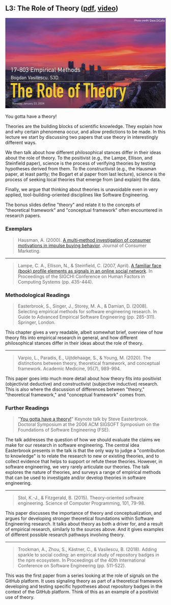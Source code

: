 ## L3: The Role of Theory ([pdf](../slides/03-theory.pdf), [video](https://youtu.be/Kdu68doozkQ))

[![Lecture3-Theory](../assets/images/03-theory.jpg)](../slides/03-theory.pdf)

You gotta have a theory! 

Theories are the building blocks of scientific knowledge.
They explain how and why certain phenomena occur, and allow predictions to be made.
In this lecture we start by discussing two papers that use theory in interestingly different ways. 

We then talk about how different philosophical stances differ in their ideas about the role of theory. To the positivist (e.g., the Lampe, Ellison, and Steinfield paper), science is the process of verifying theories by testing hypotheses derived from them. To the constructivist (e.g., the Hausman paper, at least partly; the Bogart et al paper from last lecture), science is the process of seeking local theories that emerge from (and explain) the data. 

Finally, we argue that thinking about theories is unavoidable even in very applied, tool-building-oriented disciplines like Software Engineering.

The bonus slides define "theory" and relate it to the concepts of "theoretical framework" and "conceptual framework" often encountered in research papers.

### Exemplars

> Hausman, A. (2000). [A multi‐method investigation of consumer motivations in impulse buying behavior](https://www.emerald.com/insight/content/doi/10.1108/07363760010341045/full/pdf). Journal of Consumer Marketing.

___

> Lampe, C. A., Ellison, N., & Steinfield, C. (2007, April). [A familiar face (book) profile elements as signals in an online social network](https://dl.acm.org/doi/pdf/10.1145/1240624.1240695). In Proceedings of the SIGCHI Conference on Human Factors in Computing Systems (pp. 435-444).


### Methodological Readings

> Easterbrook, S., Singer, J., Storey, M. A., & Damian, D. (2008). Selecting empirical methods for software engineering research. In Guide to Advanced Empirical Software Engineering (pp. 285-311). Springer, London.

This chapter gives a very readable, albeit somewhat brief, overview of how theory fits into empirical research in general, and how different philosophical stances differ in their ideas about the role of theory.

---
> Varpio, L., Paradis, E., Uijtdehaage, S., & Young, M. (2020). The distinctions between theory, theoretical framework, and conceptual framework. Academic Medicine, 95(7), 989-994.

This paper goes into much more detail about how theory fits into positivist (objectivist deductive) and constructivist (subjective inductive) research.
This is also where the discussion of differences between "theory," "theoretical framework," and "conceptual framework" comes from.


### Further Readings

> "[You gotta have a theory!](http://www.cs.uoregon.edu/fse-14/docsym_docs/FSE06DocSymp-keynote-v5.pdf)" Keynote talk by Steve Easterbrook. Doctoral Symposium at the 2006 ACM SIGSOFT Symposium on the Foundations of Software Engineering (FSE).

The talk addresses the question of how we should evaluate the claims we make for our research in software engineering. The central idea Easterbrook presents in the talk is that the only way to judge a "contribution to knowledge" is to relate the research to new or existing theories, and to collect evidence that helps to support or refute these theories. However, in software engineering, we very rarely articulate our theories. The talk explores the nature of theories, and surveys a range of empirical methods that can be used to investigate and/or develop theories in software engineering.

---
> Stol, K.-J., & Fitzgerald, B. (2015). Theory-oriented software engineering. Science of Computer Programming, 101, 79-98.

This paper discusses the importance of theory and conceptualization, and argues for developing stronger theoretical foundations within Software Engineering research. It talks about theory as both a driver for, and a result of empirical research, similarly to the sources above. And it gives examples of different possible research pathways involving theory.

---
> Trockman, A., Zhou, S., Kästner, C., & Vasilescu, B. (2018). Adding sparkle to social coding: an empirical study of repository badges in the npm ecosystem. In Proceedings of the 40th International Conference on Software Engineering (pp. 511-522).

This was the first paper from a series looking at the role of signals on the GitHub platform. It uses signaling theory as part of a theoretical framework developing and testing specific hypotheses about repository badges in the context of the GitHub platform. Think of this as an example of a positivist use of theory. 
